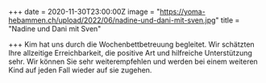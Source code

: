 +++
date = 2020-11-30T23:00:00Z
image = "https://yoma-hebammen.ch/upload/2022/06/nadine-und-dani-mit-sven.jpg"
title = "Nadine und Dani mit Sven"

+++
Kim hat uns durch die Wochenbettbetreuung begleitet. Wir schätzten Ihre allzeitige Erreichbarkeit, die positive Art und hilfreiche Unterstützung sehr. Wir können Sie sehr weiterempfehlen und werden bei einem weiteren Kind auf jeden Fall wieder auf sie zugehen.